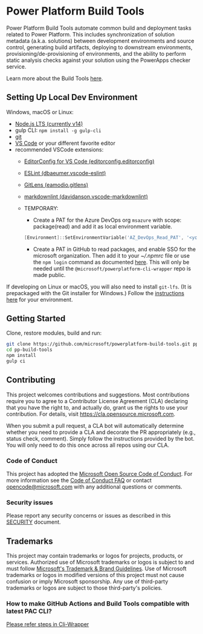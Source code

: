 # Power Platform Build Tools

Power Platform Build Tools automate common build and deployment tasks related to Power Platform.
This includes synchronization of solution metadata (a.k.a. solutions) between development environments and source control,
generating build artifacts, deploying to downstream environments, provisioning/de-provisioning of environments,
and the ability to perform static analysis checks against your solution using the PowerApps checker service.

Learn more about the Build Tools [here](https://aka.ms/buildtoolsdoc).

## Setting Up Local Dev Environment

Windows, macOS or Linux:

- [Node.js LTS (currently v14)](https://nodejs.org/en/download/)
- gulp CLI: ```npm install -g gulp-cli```
- [git](https://git-scm.com/downloads)
- [VS Code](https://code.visualstudio.com/Download) or your different favorite editor
- recommended VSCode extensions:
  - [EditorConfig for VS Code (editorconfig.editorconfig)](https://github.com/editorconfig/editorconfig-vscode)
  - [ESLint (dbaeumer.vscode-eslint)](https://github.com/Microsoft/vscode-eslint)
  - [GitLens (eamodio.gitlens)](https://github.com/eamodio/vscode-gitlens)
  - [markdownlint (davidanson.vscode-markdownlint)](https://github.com/DavidAnson/vscode-markdownlint)

  - TEMPORARY:
    - Create a PAT for the Azure DevOps org ```msazure``` with scope: package(read) and add it as local environment variable.

    ```Powershell
    [Environment]::SetEnvironmentVariable('AZ_DevOps_Read_PAT', '<yourPAT>', [EnvironmentVariableTarget]::User)
    ```

    - Create a PAT in GitHub to read packages, and enable SSO for the microsoft organization. Then add it to your *~/.npmrc* file or use the `npm login` command as documented [here](https://docs.github.com/en/packages/guides/configuring-npm-for-use-with-github-packages#authenticating-with-a-personal-access-token). This will only be needed until the `@microsoft/powerplatform-cli-wrapper` repo is made public.

If developing on Linux or macOS, you will also need to install `git-lfs`.  (It is prepackaged with the Git installer for Windows.)  Follow the [instructions here](https://docs.github.com/en/github/managing-large-files/installing-git-large-file-storage) for your environment.

## Getting Started

Clone, restore modules, build and run:

```bash
git clone https://github.com/microsoft/powerplatform-build-tools.git pp-build-tools
cd pp-build-tools
npm install
gulp ci
```

## Contributing

This project welcomes contributions and suggestions.  Most contributions require you to agree to a
Contributor License Agreement (CLA) declaring that you have the right to, and actually do, grant us
the rights to use your contribution. For details, visit <https://cla.opensource.microsoft.com>.

When you submit a pull request, a CLA bot will automatically determine whether you need to provide
a CLA and decorate the PR appropriately (e.g., status check, comment). Simply follow the instructions
provided by the bot. You will only need to do this once across all repos using our CLA.

### Code of Conduct

This project has adopted the [Microsoft Open Source Code of Conduct](https://opensource.microsoft.com/codeofconduct/).
For more information see the [Code of Conduct FAQ](https://opensource.microsoft.com/codeofconduct/faq/) or
contact [opencode@microsoft.com](mailto:opencode@microsoft.com) with any additional questions or comments.

### Security issues

Please report any security concerns or issues as described in this [SECURITY](SECURITY.md) document.

## Trademarks

This project may contain trademarks or logos for projects, products, or services. Authorized use of Microsoft
trademarks or logos is subject to and must follow [Microsoft's Trademark & Brand Guidelines](https://www.microsoft.com/en-us/legal/intellectualproperty/trademarks/usage/general).
Use of Microsoft trademarks or logos in modified versions of this project
must not cause confusion or imply Microsoft sponsorship.
Any use of third-party trademarks or logos are subject to those third-party's policies.

### How to make GitHub Actions and Build Tools compatible with latest PAC CLI?

[Please refer steps in Cli-Wrapper](https://github.com/microsoft/powerplatform-cli-wrapper/blob/main/README.md)
